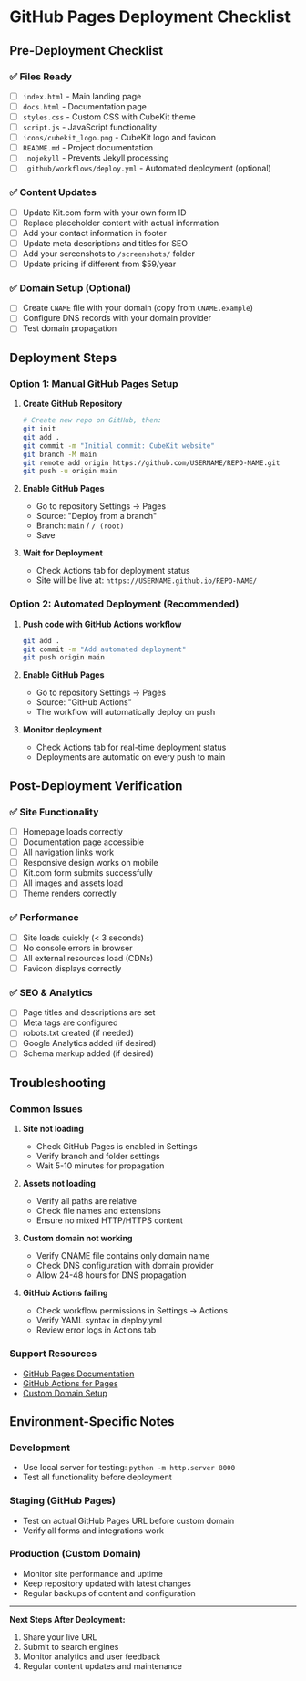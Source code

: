 # GitHub Pages Deployment Checklist

## Pre-Deployment Checklist

### ✅ Files Ready
- [ ] `index.html` - Main landing page
- [ ] `docs.html` - Documentation page  
- [ ] `styles.css` - Custom CSS with CubeKit theme
- [ ] `script.js` - JavaScript functionality
- [ ] `icons/cubekit_logo.png` - CubeKit logo and favicon
- [ ] `README.md` - Project documentation
- [ ] `.nojekyll` - Prevents Jekyll processing
- [ ] `.github/workflows/deploy.yml` - Automated deployment (optional)

### ✅ Content Updates
- [ ] Update Kit.com form with your own form ID
- [ ] Replace placeholder content with actual information
- [ ] Add your contact information in footer
- [ ] Update meta descriptions and titles for SEO
- [ ] Add your screenshots to `/screenshots/` folder
- [ ] Update pricing if different from $59/year

### ✅ Domain Setup (Optional)
- [ ] Create `CNAME` file with your domain (copy from `CNAME.example`)
- [ ] Configure DNS records with your domain provider
- [ ] Test domain propagation

## Deployment Steps

### Option 1: Manual GitHub Pages Setup

1. **Create GitHub Repository**
   ```bash
   # Create new repo on GitHub, then:
   git init
   git add .
   git commit -m "Initial commit: CubeKit website"
   git branch -M main
   git remote add origin https://github.com/USERNAME/REPO-NAME.git
   git push -u origin main
   ```

2. **Enable GitHub Pages**
   - Go to repository Settings → Pages
   - Source: "Deploy from a branch"
   - Branch: `main` / `/ (root)`
   - Save

3. **Wait for Deployment**
   - Check Actions tab for deployment status
   - Site will be live at: `https://USERNAME.github.io/REPO-NAME/`

### Option 2: Automated Deployment (Recommended)

1. **Push code with GitHub Actions workflow**
   ```bash
   git add .
   git commit -m "Add automated deployment"
   git push origin main
   ```

2. **Enable GitHub Pages**
   - Go to repository Settings → Pages
   - Source: "GitHub Actions"
   - The workflow will automatically deploy on push

3. **Monitor deployment**
   - Check Actions tab for real-time deployment status
   - Deployments are automatic on every push to main

## Post-Deployment Verification

### ✅ Site Functionality
- [ ] Homepage loads correctly
- [ ] Documentation page accessible
- [ ] All navigation links work
- [ ] Responsive design works on mobile
- [ ] Kit.com form submits successfully
- [ ] All images and assets load
- [ ] Theme renders correctly

### ✅ Performance
- [ ] Site loads quickly (< 3 seconds)
- [ ] No console errors in browser
- [ ] All external resources load (CDNs)
- [ ] Favicon displays correctly

### ✅ SEO & Analytics
- [ ] Page titles and descriptions are set
- [ ] Meta tags are configured
- [ ] robots.txt created (if needed)
- [ ] Google Analytics added (if desired)
- [ ] Schema markup added (if desired)

## Troubleshooting

### Common Issues

1. **Site not loading**
   - Check GitHub Pages is enabled in Settings
   - Verify branch and folder settings
   - Wait 5-10 minutes for propagation

2. **Assets not loading**
   - Verify all paths are relative
   - Check file names and extensions
   - Ensure no mixed HTTP/HTTPS content

3. **Custom domain not working**
   - Verify CNAME file contains only domain name
   - Check DNS configuration with domain provider
   - Allow 24-48 hours for DNS propagation

4. **GitHub Actions failing**
   - Check workflow permissions in Settings → Actions
   - Verify YAML syntax in deploy.yml
   - Review error logs in Actions tab

### Support Resources

- [GitHub Pages Documentation](https://docs.github.com/en/pages)
- [GitHub Actions for Pages](https://github.com/actions/deploy-pages)
- [Custom Domain Setup](https://docs.github.com/en/pages/configuring-a-custom-domain-for-your-github-pages-site)

## Environment-Specific Notes

### Development
- Use local server for testing: `python -m http.server 8000`
- Test all functionality before deployment

### Staging (GitHub Pages)
- Test on actual GitHub Pages URL before custom domain
- Verify all forms and integrations work

### Production (Custom Domain)
- Monitor site performance and uptime
- Keep repository updated with latest changes
- Regular backups of content and configuration

---

**Next Steps After Deployment:**
1. Share your live URL
2. Submit to search engines
3. Monitor analytics and user feedback
4. Regular content updates and maintenance 
